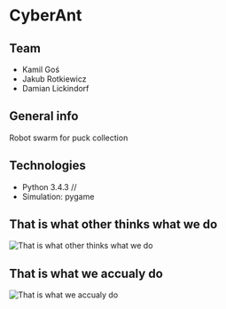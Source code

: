 # CyberAnt

## Team
* Kamil Goś
* Jakub Rotkiewicz
* Damian Lickindorf

## General info
Robot swarm for puck collection	

## Technologies
* Python 3.4.3 //
* Simulation: pygame

## That is what other thinks what we do
![That is what other thinks what we do](https://user-images.githubusercontent.com/44849247/95729292-fd4b9880-0c7c-11eb-8f29-3c1c36fef2b2.jpg)

## That is what we accualy do 
![That is what we accualy do](https://us.123rf.com/450wm/sybirko/sybirko1601/sybirko160100074/51613595-cute-szcz%C4%99%C5%9Bliwy-i-u%C5%9Bmiechni%C4%99ty-pracowity-kresk%C3%B3wka-mr%C3%B3wka-niesie-li%C5%9B%C4%87,-odizolowane-na-bia%C5%82ym-tle.jpg?ver=6)

